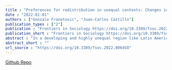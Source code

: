 ```yaml
---
title : "Preferences for redistribution in unequal contexts: Changes in Latin America between 2008 and 2018"
date : "2022-01-01"
authors : ["Gonzalo Franetovic", "Juan-Carlos Castillo"]
publication_types : ["2"]
publication : "Frontiers in Sociology https://doi.org/10.3389/fsoc.2022.806458"
publication_short : "Frontiers in Sociology https://doi.org/10.3389/fsoc.2022.806458"
abstract : "In a developing and highly unequal region like Latin America, it is crucial to understand the determinants that affect people’s agreement with the redistribution of resources from the state. A series of theories focused on self-interest have continuously established a negative link between people’s income and their support for the reduction of inequalities through redistribution. Despite this, the evidence is scarce and sometimes contradictory while its study in Latin America is almost non-existent. Using data from the LAPOP Survey between 2008 and 2018, a longitudinal dimension is considered for the first time in the measurement of Latin American redistributive preferences, using hybrid multilevel regression models. In contrast to the evidence from studies conducted in other regions, the results reveal that in Latin America it is not possible to detect a clear association between income and redistributive preferences at specific times, but it is possible when changes occur in countries’ levels of inequality and economic development. Likewise, other elements that consistently affect preferences are evident, such as educational level, political ideology, and confidence in the political system. In light of this evidence, comparisons are made with previous research findings in industrialized countries, challenging rationalist theories of justice and solidarity."
abstract_short : ""
url_source : "https://doi.org/10.3389/fsoc.2022.806458"
---
```

[Github Repo](https://github.com/justicia-distributiva/redist_lapop)
